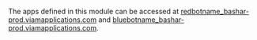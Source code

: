 The apps defined in this module can be accessed at [redbotname_bashar-prod.viamapplications.com](https://redbotname_bashar-prod.viamapplications.com) and [bluebotname_bashar-prod.viamapplications.com](https://bluebotname_bashar-prod.viamapplications.com).
